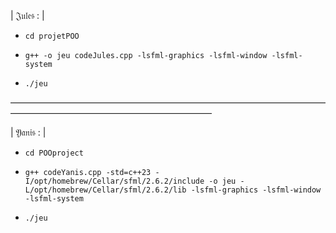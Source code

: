   | 𝔍𝔲𝔩𝔢𝔰 : |
  
-     cd projetPOO
-     g++ -o jeu codeJules.cpp -lsfml-graphics -lsfml-window -lsfml-system
-     ./jeu

———————————————————————————————————————————————————————————

  | 𝔜𝔞𝔫𝔦𝔰 : |

-     cd POOproject
-     g++ codeYanis.cpp -std=c++23 -I/opt/homebrew/Cellar/sfml/2.6.2/include -o jeu -L/opt/homebrew/Cellar/sfml/2.6.2/lib -lsfml-graphics -lsfml-window -lsfml-system
-     ./jeu
